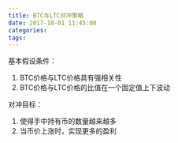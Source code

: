 ```yaml
---
title: BTC与LTC对冲策略
date: 2017-10-01 11:45:00
categories:
tags:
---
```


基本假设条件：

1. BTC价格与LTC价格具有强相关性
2. BTC价格与LTC价格的比值在一个固定值上下波动

对冲目标：

1. 使得手中持有币的数量越来越多
2. 当币价上涨时，实现更多的盈利 

